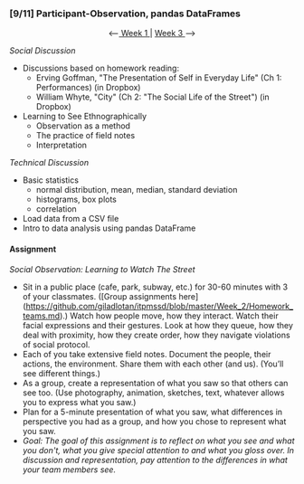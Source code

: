 ### [9/11] Participant-Observation, pandas DataFrames

<p align="center"> <--<a href="https://github.com/giladlotan/itpmssd/blob/master/Week_1/README.md"> Week 1 </a> | <a href="https://github.com/giladlotan/itpmssd/blob/master/Week_3/README.md"> Week 3 </a> --> </p>

_Social Discussion_
- Discussions based on homework reading:
    - Erving Goffman, "The Presentation of Self in Everyday Life" (Ch 1: Performances) (in Dropbox)
    - William Whyte, "City" (Ch 2: "The Social Life of the Street") (in Dropbox)
- Learning to See Ethnographically
    - Observation as a method
    - The practice of field notes
    - Interpretation

_Technical Discussion_
- Basic statistics
    - normal distribution, mean, median, standard deviation
    - histograms, box plots
    - correlation
- Load data from a CSV file
- Intro to data analysis using pandas DataFrame

#### Assignment

_Social Observation: Learning to Watch The Street_
- Sit in a public place (cafe, park, subway, etc.) for 30-60 minutes with 3 of your classmates. ([Group assignments here] (https://github.com/giladlotan/itpmssd/blob/master/Week_2/Homework_teams.md).)  Watch how people move, how they interact.  Watch their facial expressions and their gestures. Look at how they queue, how they deal with proximity, how they create order, how they navigate violations of social protocol.
- Each of you take extensive field notes. Document the people, their actions, the environment.  Share them with each other (and us).  (You’ll see different things.)
- As a group, create a representation of what you saw so that others can see too. (Use photography, animation, sketches, text, whatever allows you to express what you saw.) 
- Plan for a 5-minute presentation of what you saw, what differences in perspective you had as a group, and how you chose to represent what you saw.  
- _Goal: The goal of this assignment is to reflect on what you see and what you don't, what you give special attention to and what you gloss over. In discussion and representation, pay attention to the differences in what your team members see._
